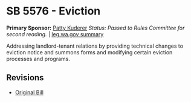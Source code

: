 # SB 5576 - Eviction
**Primary Sponsor:** [Patty Kuderer](/person/leg/patty.kuderer.md)
*Status: Passed to Rules Committee for second reading.* | [leg.wa.gov summary](https://app.leg.wa.gov/billsummary?BillNumber=5576&Year=2021)

Addressing landlord-tenant relations by providing technical changes to eviction notice and summons forms and modifying certain eviction processes and programs.

## Revisions
* [Original Bill](1/)
